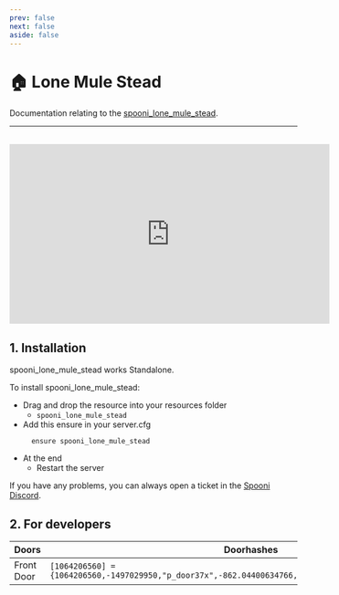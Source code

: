 ```yaml
---
prev: false
next: false
aside: false
---
```


# 🏠 Lone Mule Stead
Documentation relating to the [spooni_lone_mule_stead](https://spooni-mapping.tebex.io/package/6132968).

___
<br>
<iframe width="560" height="315" src="https://www.youtube.com/embed/vxF2CTbFOc0" frameborder="0" allow="accelerometer; autoplay; clipboard-write; encrypted-media; gyroscope; picture-in-picture; web-share" allowfullscreen></iframe>

## 1. Installation
spooni_lone_mule_stead works Standalone.  

To install spooni_lone_mule_stead:
- Drag and drop the resource into your resources folder
  - `spooni_lone_mule_stead`
- Add this ensure in your server.cfg
  ```
    ensure spooni_lone_mule_stead
  ```
- At the end
  - Restart the server

If you have any problems, you can always open a ticket in the [Spooni Discord](https://discord.gg/spooni).

## 2. For developers
| Doors                     | Doorhashes
|---------------------------|----------------------------------------------------------------------------------|
| Front Door                | `[1064206560] = {1064206560,-1497029950,"p_door37x",-862.04400634766,-748.65698242188,58.869998931885}`